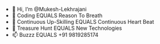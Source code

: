 - 👋 Hi, I’m @Mukesh-Lekhrajani
- 👀 Coding EQUALS Reason To Breath
- 🌱 Continuous Up-Skilling EQUALS Continuous Heart Beat
- 💞️ Treasure Hunt EQUALS New Technologies
- 📫 Buzzz EQUALS +91 9819285174

<!---
Mukesh-Lekhrajani/Mukesh-Lekhrajani is a ✨ special ✨ repository because its `README.md` (this file) appears on your GitHub profile.
You can click the Preview link to take a look at your changes.
--->
